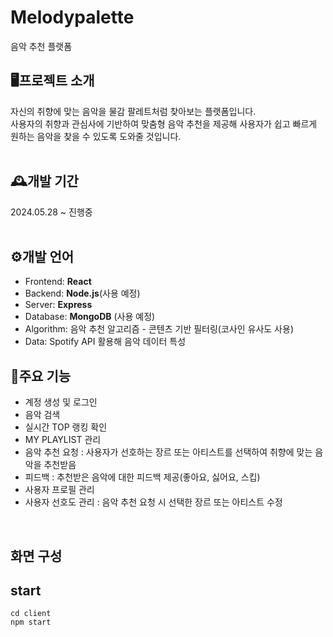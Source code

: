 # Melodypalette
음악 추천 플랫폼

## 🖥️프로젝트 소개
자신의 취향에 맞는 음악을 물감 팔레트처럼 찾아보는 플랫폼입니다.<br>
사용자의 취향과 관심사에 기반하여 맞춤형 음악 추천을 제공해 사용자가 쉽고 빠르게 원하는 음악을 찾을 수 있도록 도와줄 것입니다.<br><Br>

## 🕰️개발 기간
2024.05.28 ~ 진행중<br><br>

## ⚙️개발 언어
- Frontend: **React**
- Backend: **Node.js**(사용 예정)
- Server: **Express**
- Database: **MongoDB** (사용 예정)
- Algorithm: 음악 추천 알고리즘 - 콘텐츠 기반 필터링(코사인 유사도 사용)
- Data: Spotify API 활용해 음악 데이터 특성

## 📍주요 기능
- 계정 생성 및 로그인
- 음악 검색
- 실시간 TOP 랭킹 확인
- MY PLAYLIST 관리
- 음악 추천 요청 : 사용자가 선호하는 장르 또는 아티스트를 선택하여 취향에 맞는 음악을 추천받음
- 피드백 : 추천받은 음악에 대한 피드백 제공(좋아요, 싫어요, 스킵)
- 사용자 프로필 관리
- 사용자 선호도 관리 : 음악 추천 요청 시 선택한 장르 또는 아티스트 수정
<br>

## 화면 구성

## start
```
cd client
npm start
```
